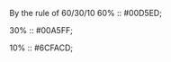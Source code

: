 <!-- color pellete use in this website -->
By the rule of 60/30/10
60% ::  #00D5ED;

30% ::  #00A5FF;

10% ::  #6CFACD;